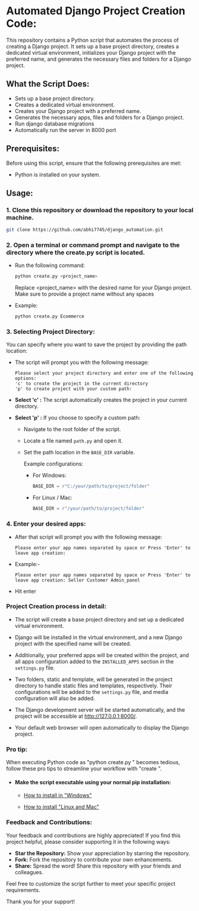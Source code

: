# Automated Django Project Creation Code:

This repository contains a Python script that automates the process of creating a Django project. It sets up a base project directory, creates a dedicated virtual environment, initializes your Django project with the preferred name, and generates the necessary files and folders for a Django project.


## What the Script Does:

- Sets up a base project directory.
- Creates a dedicated virtual environment.
- Creates your Django project with a preferred name.
- Generates the necessary apps, files and folders for a Django project.
- Run django database migrations
- Automatically run the server in 8000 port

## Prerequisites:

Before using this script, ensure that the following prerequisites are met:

- Python is installed on your system.

## Usage:
### 1. Clone this repository or download the repository to your local machine.

```bash
git clone https://github.com/abhi7745/django_automation.git
```

### 2. Open a terminal or command prompt and navigate to the directory where the create.py script is located.

- Run the following command:

    ```bash
    python create.py <project_name>
    ```

    Replace <project_name> with the desired name for your Django project. Make sure to provide a project name without any spaces

- Example:

    ```bash
    python create.py Ecommerce
    ```

### 3. Selecting Project Directory:

You can specify where you want to save the project by providing the path location:

- The script will prompt you with the following message:

    ```
    Please select your project directory and enter one of the following options:
    'c' to create the project in the current directory
    'p' to create project with your custom path: 
    ```

- **Select 'c' :** The script automatically creates the project in your current directory.

- **Select 'p' :** If you choose to specify a custom path:
  
  - Navigate to the root folder of the script.
  - Locate a file named `path.py` and open it.
  - Set the path location in the `BASE_DIR` variable.
  
    Example configurations:
    
    - For Windows:
      ```python
      BASE_DIR = r"C:/your/path/to/project/folder"
      ```

    - For Linux / Mac:
      ```python
      BASE_DIR = r"/your/path/to/project/folder"
      ```

### 4. Enter your desired apps:

- After that script will prompt you with the following message:
    ```
    Please enter your app names separated by space or Press 'Enter' to leave app creation:
    ```
  
- Example:-
  ```
  Please enter your app names separated by space or Press 'Enter' to leave app creation: Seller Customer Admin_panel
  ```
- Hit enter


### Project Creation process in detail:

- The script will create a base project directory and set up a dedicated virtual environment.

- Django will be installed in the virtual environment, and a new Django project with the specified name will be created.

- Additionally, your preferred apps will be created within the project, and all apps configuration added to the `INSTALLED_APPS` section in the `settings.py` file.

- Two folders, static and template, will be generated in the project directory to handle static files and templates, respectively. Their configurations will be added to the `settings.py` file, and media configuration will also be added.


- The Django development server will be started automatically, and the project will be accessible at http://127.0.0.1:8000/.

- Your default web browser will open automatically to display the Django project.

### Pro tip:

When executing Python code as "python create.py <projectname>" becomes tedious, follow these pro tips to streamline your workflow with "create <projectname>".

- #### Make the script executable using your normal pip installation:

  - [How to install in "Windows"](https://github.com/abhi7745/django_automation/blob/master/pip_installation_guid_for_windows.md)
  
  - [How to install "Linux and Mac"](https://github.com/abhi7745/django_automation/blob/master/pip_installation_guid_for_linux_mac.md)


### Feedback and Contributions:

Your feedback and contributions are highly appreciated! If you find this project helpful, please consider supporting it in the following ways:

- **Star the Repository:** Show your appreciation by starring the repository.
- **Fork:** Fork the repository to contribute your own enhancements.
- **Share:** Spread the word! Share this repository with your friends and colleagues.

Feel free to customize the script further to meet your specific project requirements. 

Thank you for your support!